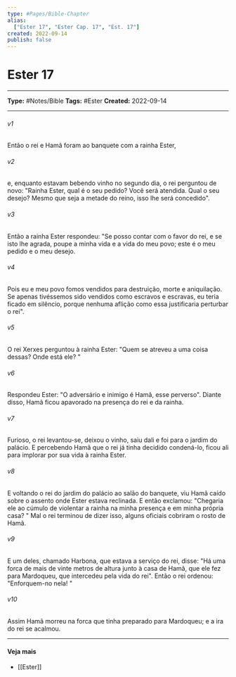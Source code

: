 ```yaml
---
type: #Pages/Bible-Chapter
alias:
  ["Ester 17", "Ester Cap. 17", "Est. 17"]
created: 2022-09-14
publish: false
---
```


# Ester 17

---

**Type:** #Notes/Bible
**Tags:** #Ester
**Created:** 2022-09-14

---

###### v1
Então o rei e Hamã foram ao banquete com a rainha Ester,
###### v2
e, enquanto estavam bebendo vinho no segundo dia, o rei perguntou de novo: "Rainha Ester, qual é o seu pedido? Você será atendida. Qual o seu desejo? Mesmo que seja a metade do reino, isso lhe será concedido".
###### v3
Então a rainha Ester respondeu: "Se posso contar com o favor do rei, e se isto lhe agrada, poupe a minha vida e a vida do meu povo; este é o meu pedido e o meu desejo.
###### v4
Pois eu e meu povo fomos vendidos para destruição, morte e aniquilação. Se apenas tivéssemos sido vendidos como escravos e escravas, eu teria ficado em silêncio, porque nenhuma aflição como essa justificaria perturbar o rei".
###### v5
O rei Xerxes perguntou à rainha Ester: "Quem se atreveu a uma coisa dessas? Onde está ele? "
###### v6
Respondeu Ester: "O adversário e inimigo é Hamã, esse perverso". Diante disso, Hamã ficou apavorado na presença do rei e da rainha.
###### v7
Furioso, o rei levantou-se, deixou o vinho, saiu dali e foi para o jardim do palácio. E percebendo Hamã que o rei já tinha decidido condená-lo, ficou ali para implorar por sua vida à rainha Ester.
###### v8
E voltando o rei do jardim do palácio ao salão do banquete, viu Hamã caído sobre o assento onde Ester estava reclinada. E então exclamou: "Chegaria ele ao cúmulo de violentar a rainha na minha presença e em minha própria casa? " Mal o rei terminou de dizer isso, alguns oficiais cobriram o rosto de Hamã.
###### v9
E um deles, chamado Harbona, que estava a serviço do rei, disse: "Há uma forca de mais de vinte metros de altura junto à casa de Hamã, que ele fez para Mardoqueu, que intercedeu pela vida do rei". Então o rei ordenou: "Enforquem-no nela! "
###### v10
Assim Hamã morreu na forca que tinha preparado para Mardoqueu; e a ira do rei se acalmou.


---

#### Veja mais

- [[Ester]]
